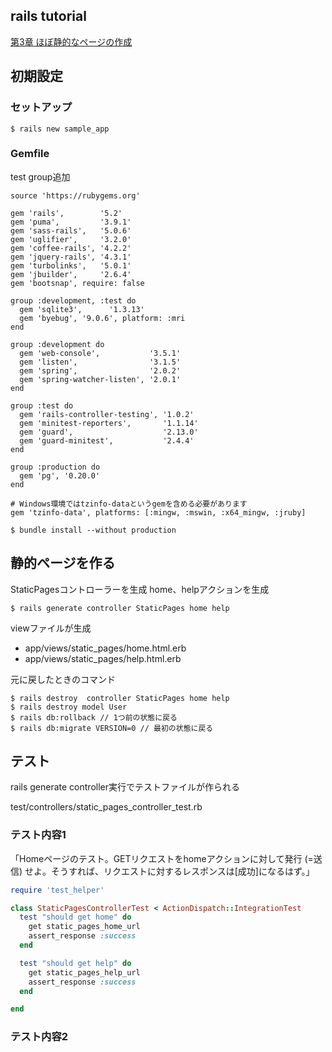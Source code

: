 ## rails tutorial

[第3章 ほぼ静的なページの作成](https://railstutorial.jp/chapters/static_pages?version=5.1#cha-static_pages)

## 初期設定

### セットアップ

```terminal
$ rails new sample_app
```

### Gemfile

test group追加

```
source 'https://rubygems.org'

gem 'rails',        '5.2'
gem 'puma',         '3.9.1'
gem 'sass-rails',   '5.0.6'
gem 'uglifier',     '3.2.0'
gem 'coffee-rails', '4.2.2'
gem 'jquery-rails', '4.3.1'
gem 'turbolinks',   '5.0.1'
gem 'jbuilder',     '2.6.4'
gem 'bootsnap', require: false

group :development, :test do
  gem 'sqlite3',      '1.3.13'
  gem 'byebug', '9.0.6', platform: :mri
end

group :development do
  gem 'web-console',           '3.5.1'
  gem 'listen',                '3.1.5'
  gem 'spring',                '2.0.2'
  gem 'spring-watcher-listen', '2.0.1'
end

group :test do
  gem 'rails-controller-testing', '1.0.2'
  gem 'minitest-reporters',       '1.1.14'
  gem 'guard',                    '2.13.0'
  gem 'guard-minitest',           '2.4.4'
end

group :production do
  gem 'pg', '0.20.0'
end

# Windows環境ではtzinfo-dataというgemを含める必要があります
gem 'tzinfo-data', platforms: [:mingw, :mswin, :x64_mingw, :jruby]
```

```terminal
$ bundle install --without production
```

## 静的ページを作る

StaticPagesコントローラーを生成
home、helpアクションを生成

```terminal
$ rails generate controller StaticPages home help
```

viewファイルが生成

- app/views/static_pages/home.html.erb
- app/views/static_pages/help.html.erb

元に戻したときのコマンド

```terminal
$ rails destroy  controller StaticPages home help
$ rails destroy model User
$ rails db:rollback // 1つ前の状態に戻る
$ rails db:migrate VERSION=0 // 最初の状態に戻る
```

## テスト

rails generate controller実行でテストファイルが作られる

test/controllers/static_pages_controller_test.rb

### テスト内容1

「Homeページのテスト。GETリクエストをhomeアクションに対して発行 (=送信) せよ。そうすれば、リクエストに対するレスポンスは[成功]になるはず。」

```ruby
require 'test_helper'

class StaticPagesControllerTest < ActionDispatch::IntegrationTest
  test "should get home" do
    get static_pages_home_url
    assert_response :success
  end

  test "should get help" do
    get static_pages_help_url
    assert_response :success
  end

end
```

### テスト内容2

<title>タグ内に「Home | Ruby on Rails Tutorial Sample App」という文字列があるかどうかをチェック

```ruby
assert_select "title", "Home | Ruby on Rails Tutorial Sample App"
```

### テスト実行

```terminal
$ rails test
```

テスト成功

```terminal
2 runs, 2 assertions, 0 failures, 0 errors, 0 skips
```

### setupメソッド

各テストが実行される直前で実行されるメソッド
共通の文字列を変数にする

```ruby
class StaticPagesControllerTest < ActionDispatch::IntegrationTest
  def setup
    @base_title = "Ruby on Rails Tutorial Sample App"
  end

  test "should get home" do
    get static_pages_home_url
    assert_response :success
    assert_select "title", "Home | #{@base_title}"
  end

  test "should get help" do
    get static_pages_help_url
    assert_response :success
    assert_select "title", "Help | #{@base_title}"
  end

  test "should get about" do
    get static_pages_about_url
    assert_response :success
    assert_select "title", "About | #{@base_title}"
  end

end
```


## 短縮形

|完全なコマンド|短縮形|
|---|---|
|$ rails server|$ rails s|
|$ rails console|$ rails c|
|$ rails generate|$ rails g|
|$ rails test|$ rails t|
|$ bundle install|$ bundle|
